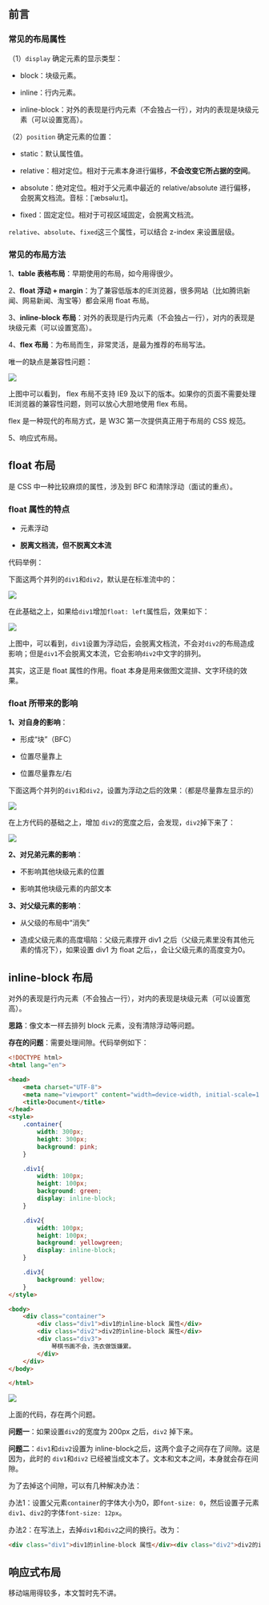 ## 前言

### 常见的布局属性

（1）`display` 确定元素的显示类型：

- block：块级元素。

- inline：行内元素。

- inline-block：对外的表现是行内元素（不会独占一行），对内的表现是块级元素（可以设置宽高）。

（2）`position` 确定元素的位置：

- static：默认属性值。

- relative：相对定位。相对于元素本身进行偏移，**不会改变它所占据的空间**。

- absolute：绝对定位。相对于父元素中最近的 relative/absolute 进行偏移，会脱离文档流。音标：[ˈæbsəluːt]。

- fixed：固定定位。相对于可视区域固定，会脱离文档流。

`relative`、`absolute`、`fixed`这三个属性，可以结合 z-index 来设置层级。

### 常见的布局方法

1、**table 表格布局**：早期使用的布局，如今用得很少。

2、**float 浮动 + margin**：为了兼容低版本的IE浏览器，很多网站（比如腾讯新闻、网易新闻、淘宝等）都会采用 float 布局。

3、**inline-block 布局**：对外的表现是行内元素（不会独占一行），对内的表现是块级元素（可以设置宽高）。

4、**flex 布局**：为布局而生，非常灵活，是最为推荐的布局写法。

唯一的缺点是兼容性问题：

![](http://img.smyhvae.com/20191005_1200.png)

上图中可以看到， flex 布局不支持 IE9 及以下的版本。如果你的页面不需要处理 IE浏览器的兼容性问题，则可以放心大胆地使用 flex 布局。

flex 是一种现代的布局方式，是 W3C 第一次提供真正用于布局的 CSS 规范。

5、响应式布局。

## float 布局

是 CSS 中一种比较麻烦的属性，涉及到 BFC 和清除浮动（面试的重点）。

### float 属性的特点

- 元素浮动

- **脱离文档流，但不脱离文本流**

代码举例：

下面这两个并列的`div1`和`div2`，默认是在标准流中的：

![](http://img.smyhvae.com/20191005_2029.png)

在此基础之上，如果给`div1`增加`float: left`属性后，效果如下：

![](http://img.smyhvae.com/20191005_2037.png)

上图中，可以看到，`div1`设置为浮动后，会脱离文档流，不会对`div2`的布局造成影响；但是`div1`不会脱离文本流，它会影响`div2`中文字的排列。

其实，这正是 float 属性的作用。float 本身是用来做图文混排、文字环绕的效果。

### float 所带来的影响

**1、对自身的影响**：

- 形成“块”（BFC）

- 位置尽量靠上

- 位置尽量靠左/右

下面这两个并列的`div1`和`div2`，设置为浮动之后的效果：（都是尽量靠左显示的）

![](http://img.smyhvae.com/20191005_2130.png)

在上方代码的基础之上，增加 `div2`的宽度之后，会发现，`div2`掉下来了：

![](http://img.smyhvae.com/20191005_2135.png)

**2、对兄弟元素的影响**：

- 不影响其他块级元素的位置

- 影响其他块级元素的内部文本

**3、对父级元素的影响**：

- 从父级的布局中“消失”

- 造成父级元素的高度塌陷：父级元素撑开 div1 之后（父级元素里没有其他元素的情况下），如果设置 div1 为 float 之后，，会让父级元素的高度变为0。

## inline-block 布局

对外的表现是行内元素（不会独占一行），对内的表现是块级元素（可以设置宽高）。

**思路**：像文本一样去排列 block 元素，没有清除浮动等问题。

**存在的问题**：需要处理间隙。代码举例如下：

```html
<!DOCTYPE html>
<html lang="en">

<head>
	<meta charset="UTF-8">
	<meta name="viewport" content="width=device-width, initial-scale=1.0">
	<title>Document</title>
</head>
<style>
	.container{
		width: 300px;
		height: 300px;
		background: pink;
	}

	.div1{
		width: 100px;
		height: 100px;
		background: green;
		display: inline-block;
	}

	.div2{
		width: 100px;
		height: 100px;
		background: yellowgreen;
		display: inline-block;
	}

	.div3{
		background: yellow;
	}
</style>

<body>
	<div class="container">
		<div class="div1">div1的inline-block 属性</div>
		<div class="div2">div2的inline-block 属性</div>
		<div class="div3">
			琴棋书画不会，洗衣做饭嫌累。
		</div>
	</div>
</body>

</html>
```

![](http://img.smyhvae.com/20191005_2200.png)

上面的代码，存在两个问题。

**问题一**：如果设置`div2`的宽度为 200px 之后，`div2` 掉下来。

**问题二**：`div1`和`div2`设置为 inline-block之后，这两个盒子之间存在了间隙。这是因为，此时的 `div1`和`div2` 已经被当成文本了。文本和文本之间，本身就会存在间隙。

为了去掉这个间隙，可以有几种解决办法：

办法1：设置父元素`container`的字体大小为0，即`font-size: 0`，然后设置子元素 `div1`、`div2`的字体`font-size: 12px`。

办法2：在写法上，去掉`div1`和`div2`之间的换行。改为：

```html
<div class="div1">div1的inline-block 属性</div><div class="div2">div2的inline-block 属性</div>
```

## 响应式布局

移动端用得较多，本文暂时先不讲。


